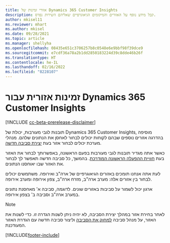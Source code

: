 ```yaml
---
title: אזורי זמינות של Dynamics 365 Customer Insights
description: קבל מידע נוסף על האזורים והמיקומים הגיאוגרפיים שאליהם השירות נפרס.
author: mkisel11
ms.reviewer: mhart
ms.author: mkisel
ms.date: 09/28/2021
ms.topic: article
ms.manager: shellyha
ms.openlocfilehash: 08435e651c3706257b8c0548e6e9bbf98f39dce9
ms.sourcegitcommit: e7cdf36a78a2b1dd2850183224d39c8dde46b26f
ms.translationtype: HT
ms.contentlocale: he-IL
ms.lasthandoff: 02/16/2022
ms.locfileid: "8228107"
---
```

# <a name="regional-availability-for-dynamics-365-customer-insights"></a>זמינות אזורית עבור Dynamics 365 Customer Insights

[!INCLUDE [cc-beta-prerelease-disclaimer](includes/cc-beta-prerelease-disclaimer.md)]

תובנות לגבי מעורבות, יכולת של Dynamics 365 Customer Insights, מוסיפה בהדרגה אזורים נוספים שבהם לקוחות יכולים לבחור לאחסן את הנתונים שלהם. מנהלי מערכת יכולים לבחור אזור בעת [יצירת סביבה חדשה](create-new-environment.md). 

כאשר אתה מגדיר תובנות לגבי מעורבות בפעם הראשונה, באפשרותך לבחור את האזור בעת [חוויית ההפעלה הראשונה המודרכת](quickstart.md). בהמשך, כל סביבה חדשה תאפשר לך לבחור את האזור שבו יאוחסנו הנתונים.

לעת אתה אנחנו תומכים באזורים הגיאוגרפיים של ארה"ב ואירופה. משתמשים יכולים לבחור בין אזורים אלה: מערב ארה"ב, מזרח ארה"ב, צפון אירופה ומערב אירופה.

ארגון יכול לשמור על סביבות באזורים שונים. לדוגמה, סביבה א' מאחסנת נתונים במערב ארה"ב וסביבה ב' בצפון אירופה.

> [!NOTE]
> לאחר בחירת אזור במהלך יצירת הסביבה, לא יהיה ניתן לשנות הגדרה זו. כדי לשנות את האזור, על מנהל סביבה [למחוק את הסביבה](manage-environments-workspaces.md#delete-an-environment) וליצור סביבה חדשה עם הגדרת האזור המעודכנת.


[!INCLUDE[footer-include](../includes/footer-banner.md)]
